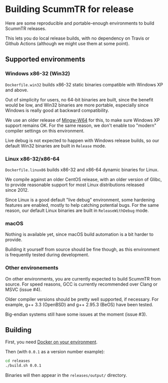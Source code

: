 # Building ScummTR for release

Here are some reproducible and portable-enough environments to build ScummTR releases.

This lets you do local release builds, with no dependency on Travis or Github Actions (although we might use them at some point).

## Supported environments

### Windows x86-32 (Win32)

`Dockerfile.win32` builds x86-32 static binaries compatible with Windows XP and above.

Out of simplicity for users, no 64-bit binaries are built, since the benefit would be low, and Win32 binaries are more portable, especially since Windows is really good at backward compatibility.

We use an older release of [Mingw-W64](http://mingw-w64.org) for this, to make sure Windows XP support remains OK. For the same reason, we don't enable too "modern" compiler settings on this environment.

Live debug is not expected to happen with Windows release builds, so our default Win32 binaries are built in `Release` mode.

### Linux x86-32/x86-64

`Dockerfile.linux86` builds x86-32 and x86-64 dynamic binaries for Linux.

We compile against an older CentOS release, with an older version of Glibc, to provide reasonable support for most Linux distributions released since 2012.

Since Linux is a good default "live debug" environment, some hardening features are enabled, mostly to help catching potential bugs. For the same reason, our default Linux binaries are built in `ReleaseWithDebug` mode.

### macOS

Nothing is available yet, since macOS build automation is a bit harder to provide.

Building it yourself from source should be fine though, as this environment is frequently tested during development.

### Other environements

On other environments, you are currently expected to build ScummTR from source. For speed reasons, GCC is currently recommended over Clang or MSVC (issue #4).

Older compiler versions should be pretty well supported, if necessary. For example, g++ 3.3 (OpenBSD) and g++ 2.95.3 (BeOS) have been tested.

Big-endian systems still have some issues at the moment (issue #3).

## Building

First, you need [Docker on your environment](https://docs.docker.com/get-docker/).

Then (with `0.0.1` as a version number example):

```sh
cd releases
./build.sh 0.0.1
```

Binaries will then appear in the `releases/output/` directory.
